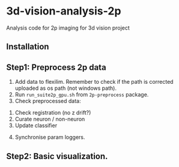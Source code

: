# 3d-vision-analysis-2p
Analysis code for 2p imaging for 3d vision project

## Installation

## Step1: Preprocess 2p data
1. Add data to flexilim. Remember to check if the path is corrected uploaded as os path (not windows path).
2. Run `run_suite2p_gpu.sh` from `2p-preprocess` package.
3. Check preprocessed data:
  1) Check registration (no z drift?)
  2) Curate neuron / non-neuron
  3) Update classifier 
4. Synchronise param loggers. 

## Step2: Basic visualization.
  
